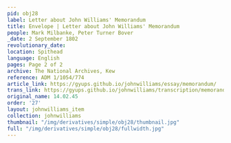 ```yaml
---
pid: obj28
label: Letter about John Williams' Memorandum
title: Envelope | Letter about John Williams' Memorandum
people: Mark Milbanke, Peter Turner Bover
_date: 2 September 1802
revolutionary_date:
location: Spithead
language: English
pages: Page 2 of 2
archive: The National Archives, Kew
reference: ADM 1/1054/774
article_link: https://gyups.github.io/johnwilliams/essay/memorandum/
trans_link: https://gyups.github.io/johnwilliams/transcription/memorandum/
original_name: 14.02.45
order: '27'
layout: johnwilliams_item
collection: johnwilliams
thumbnail: "/img/derivatives/simple/obj28/thumbnail.jpg"
full: "/img/derivatives/simple/obj28/fullwidth.jpg"
---
```

